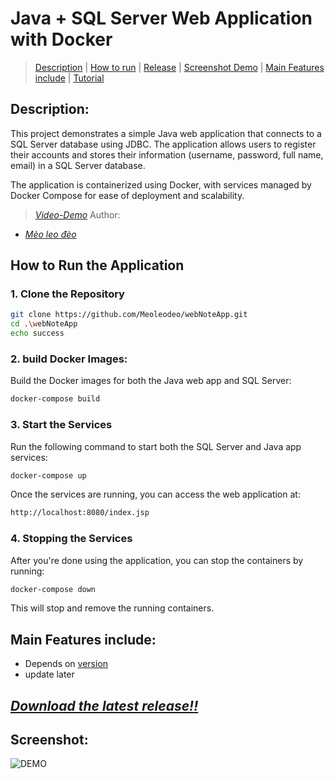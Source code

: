 # Java + SQL Server Web Application with Docker

> [Description](#description) | [How to run](#how-to-run-the-application) | [Release](#download-the-latest-release) | [Screenshot Demo](#screenshot) | [Main Features include](#main-features-include) | [Tutorial](#tutorial)

## Description:
This project demonstrates a simple Java web application that connects to a SQL Server database using JDBC. The application allows users to register their accounts and stores their information (username, password, full name, email) in a SQL Server database.

The application is containerized using Docker, with services managed by Docker Compose for ease of deployment and scalability.
> [_Video-Demo_](https://youtu.be/@meoleodeo)
Author: 
+ [_Mèo leo đèo_](https://github.com/meoleodeo)

## How to Run the Application
### 1. Clone the Repository

```bash
git clone https://github.com/Meoleodeo/webNoteApp.git
cd .\webNoteApp
echo success
```
### 2. build Docker Images:
Build the Docker images for both the Java web app and SQL Server:
```bash
docker-compose build

```
### 3. Start the Services
Run the following command to start both the SQL Server and Java app services:
```bash
docker-compose up
```
Once the services are running, you can access the web application at:
```bash
http://localhost:8080/index.jsp
```
### 4. Stopping the Services
After you're done using the application, you can stop the containers by running:
```bash
docker-compose down
```
This will stop and remove the running containers.

## Main Features include:
- Depends on [version](https://github.com/Meoleodeo/webNoteApp/releases)
- update later

## [_Download the latest release!!_](https://github.com/Meoleodeo/webNoteApp/releases)

## Screenshot:
![DEMO](./screenshoot/DemoLv1.png)
